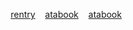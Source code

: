  ‎ ‎ ‎ ‎ ‎   ‎ ‎ ‎   ‎  [rentry](https://rentry.co/candibalism) ‎ ‎ ‎  [atabook](https://thomas.atabook.org)  ‎ ‎ ‎  [atabook](https://linktr.ee/deadrabbits) 
